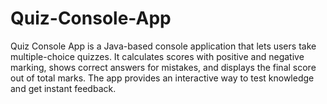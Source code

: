 # Quiz-Console-App
Quiz Console App is a Java-based console application that lets users take multiple-choice quizzes. It calculates scores with positive and negative marking, shows correct answers for mistakes, and displays the final score out of total marks. The app provides an interactive way to test knowledge and get instant feedback.

